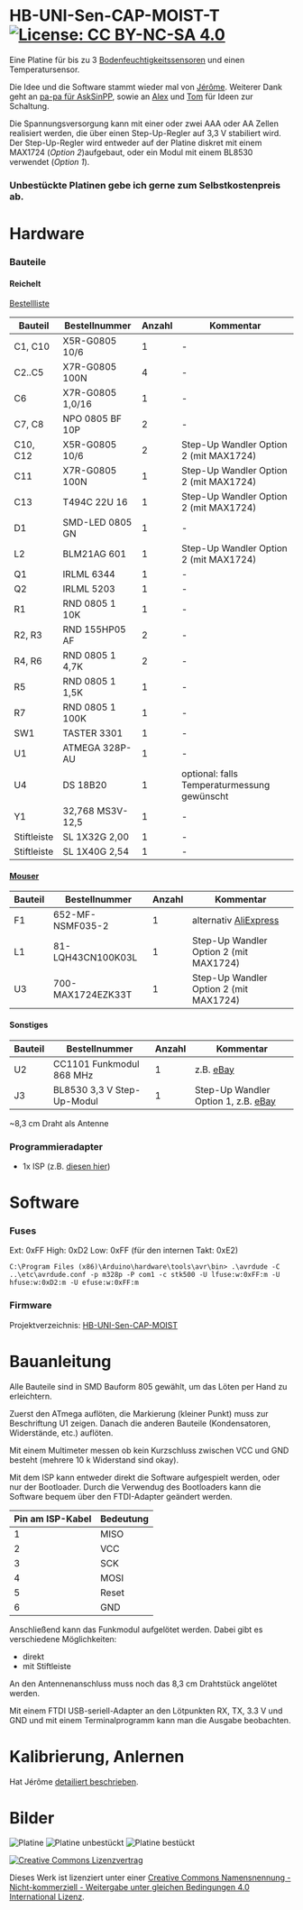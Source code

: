 # HB-UNI-Sen-CAP-MOIST-T     [![License: CC BY-NC-SA 4.0](https://img.shields.io/badge/License-CC%20BY--NC--SA%204.0-lightgrey.svg)](https://creativecommons.org/licenses/by-nc-sa/4.0/)

Eine Platine für bis zu 3 [Bodenfeuchtigkeitssensoren](https://www.dfrobot.com/product-1385.html) und einen Temperatursensor.

Die Idee und die Software stammt wieder mal von [Jérôme](https://github.com/jp112sdl/HB-UNI-Sen-CAP-MOIST). Weiterer Dank geht an [pa-pa für AskSinPP](https://github.com/pa-pa/AskSinPP), sowie an [Alex](https://github.com/alexreinert) und [Tom](https://github.com/TomMajor) für Ideen zur Schaltung.

Die Spannungsversorgung kann mit einer oder zwei AAA oder AA Zellen realisiert werden, die über einen Step-Up-Regler auf 3,3 V stabiliert wird.
Der Step-Up-Regler wird entweder auf der Platine diskret mit einem MAX1724 (_Option 2_)aufgebaut, oder ein Modul mit einem BL8530 verwendet (_Option 1_).

### Unbestückte Platinen gebe ich gerne zum Selbstkostenpreis ab.

# Hardware

### Bauteile

#### Reichelt

[Bestellliste](https://www.reichelt.de/my/1591480)

Bauteil                  | Bestellnummer    | Anzahl | Kommentar
------------------------ | ---------------- | ------ | ---------
C1, C10                  | X5R-G0805 10/6   |   1    | -
C2..C5                   | X7R-G0805 100N   |   4    | -
C6                       | X7R-G0805 1,0/16 |   1    | -
C7, C8                   | NPO 0805 BF 10P  |   2    | -
C10, C12                 | X5R-G0805 10/6   |   2    | Step-Up Wandler Option 2 (mit MAX1724)
C11                      | X7R-G0805 100N   |   1    | Step-Up Wandler Option 2 (mit MAX1724)
C13                      | T494C 22U 16     |   1    | Step-Up Wandler Option 2 (mit MAX1724)
D1                       | SMD-LED 0805 GN  |   1    | -
L2                       | BLM21AG 601      |   1    | Step-Up Wandler Option 2 (mit MAX1724)
Q1                       | IRLML 6344       |   1    | -
Q2                       | IRLML 5203       |   1    | -
R1                       | RND 0805 1 10K   |   1    | -
R2, R3                   | RND 155HP05 AF   |   2    | -
R4, R6                   | RND 0805 1 4,7K  |   2    | -
R5                       | RND 0805 1 1,5K  |   1    | -
R7                       | RND 0805 1 100K  |   1    | -
SW1                      | TASTER 3301      |   1    | -
U1                       | ATMEGA 328P-AU   |   1    | -
U4                       | DS 18B20         |   1    | optional: falls Temperaturmessung gewünscht
Y1                       | 32,768 MS3V-12,5 |   1    | -
Stiftleiste              | SL 1X32G 2,00    |   1    | -
Stiftleiste              | SL 1X40G 2,54    |   1    | -


#### [Mouser](https://www.mouser.de/)

Bauteil                  | Bestellnummer     | Anzahl | Kommentar
------------------------ | ----------------- | ------ | ---------
F1                       | 652-MF-NSMF035-2  |   1    | alternativ [AliExpress](https://www.aliexpress.com/item/50pcs-1206-SMD-PTC-Resettable-fuse-0-25A-6V-250mA-MF-NSMF025X-2/)
L1                       | 81-LQH43CN100K03L |   1    | Step-Up Wandler Option 2 (mit MAX1724)
U3                       | 700-MAX1724EZK33T |   1    | Step-Up Wandler Option 2 (mit MAX1724)


#### Sonstiges

Bauteil | Bestellnummer              | Anzahl | Kommentar
------- | -------------------------- | ------ | ---------
U2      | CC1101 Funkmodul 868 MHz   |   1    | z.B. [eBay](https://www.ebay.de/itm/272455136087)
J3      | BL8530 3,3 V Step-Up-Modul |   1    | Step-Up Wandler Option 1, z.B. [eBay](https://www.ebay.de/itm/382058974507)

~8,3 cm Draht als Antenne


### Programmieradapter
- 1x ISP (z.B. [diesen hier](https://www.diamex.de/dxshop/USB-ISP-Programmer-fuer-Atmel-AVR-Rev2))


# Software

### Fuses
Ext:  0xFF
High: 0xD2
Low:  0xFF (für den internen Takt: 0xE2)

`C:\Program Files (x86)\Arduino\hardware\tools\avr\bin> .\avrdude -C ..\etc\avrdude.conf -p m328p -P com1 -c stk500 -U lfuse:w:0xFF:m -U hfuse:w:0xD2:m -U efuse:w:0xFF:m`


### Firmware

Projektverzeichnis: [HB-UNI-Sen-CAP-MOIST](https://github.com/jp112sdl/HB-UNI-Sen-CAP-MOIST)




# Bauanleitung

Alle Bauteile sind in SMD Bauform 805 gewählt, um das Löten per Hand zu erleichtern.

Zuerst den ATmega auflöten, die Markierung (kleiner Punkt) muss zur Beschriftung U1 zeigen.
Danach die anderen Bauteile (Kondensatoren, Widerstände, etc.) auflöten.

Mit einem Multimeter messen ob kein Kurzschluss zwischen VCC und GND besteht (mehrere 10 k Widerstand sind okay).

Mit dem ISP kann entweder direkt die Software aufgespielt werden, oder nur der Bootloader.
Durch die Verwendug des Bootloaders kann die Software bequem über den FTDI-Adapter geändert werden.

Pin am ISP-Kabel | Bedeutung
---------------- | ----------
1                | MISO
2                | VCC
3                | SCK
4                | MOSI
5                | Reset
6                | GND



Anschließend kann das Funkmodul aufgelötet werden. Dabei gibt es verschiedene Möglichkeiten:
- direkt
- mit Stiftleiste

An den Antennenanschluss muss noch das 8,3 cm Drahtstück angelötet werden.

Mit einem FTDI USB-seriell-Adapter an den Lötpunkten RX, TX, 3.3 V und GND und mit einem Terminalprogramm kann man die Ausgabe beobachten. 


# Kalibrierung, Anlernen

Hat Jérôme [detailiert beschrieben](https://github.com/jp112sdl/HB-UNI-Sen-CAP-MOIST#kalibrierung).


# Bilder

![Platine](https://github.com/stan23/myPCBs/blob/master/HB-UNI-Sen-CAP-MOIST-T/Images/HB-UNI-Sen-CAP-MOIST.png)
![Platine unbestückt](https://github.com/stan23/myPCBs/blob/master/HB-UNI-Sen-CAP-MOIST-T/Images/Platine_unbest%C3%BCckt.jpg)
![Platine bestückt](https://github.com/stan23/myPCBs/blob/master/HB-UNI-Sen-CAP-MOIST-T/Images/Platine_best%C3%BCckt.jpg)




[![Creative Commons Lizenzvertrag](https://i.creativecommons.org/l/by-nc-sa/4.0/88x31.png)](http://creativecommons.org/licenses/by-nc-sa/4.0/)

Dieses Werk ist lizenziert unter einer [Creative Commons Namensnennung - Nicht-kommerziell - Weitergabe unter gleichen Bedingungen 4.0 International Lizenz](http://creativecommons.org/licenses/by-nc-sa/4.0/).
